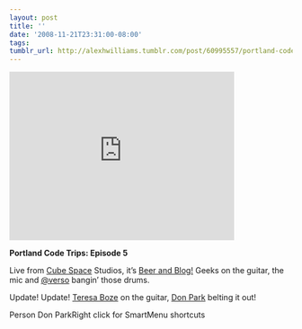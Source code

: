 ```yaml
---
layout: post
title: ''
date: '2008-11-21T23:31:00-08:00'
tags: 
tumblr_url: http://alexhwilliams.tumblr.com/post/60995557/portland-code-trips-episode-5-live-from-cube
---
```

<iframe src="http://player.vimeo.com/video/2312517" width="400" height="300" frameborder="0"></iframe><br/><p><b>Portland Code Trips: Episode 5</b></p>
<p>Live from <a href="http://cubespacepdx.com/">Cube Space</a> Studios, it&#8217;s <a href="http://www.beerandblog.com/">Beer and Blog!</a> Geeks on the guitar, the mic and <a href="http://thebananaverse.com">@verso</a> bangin&#8217; those drums.</p>
<p>Update! Update! <a href="http://www.linkedin.com/in/teresaboze">Teresa Boze</a> on the guitar, <a href="http://donpark.org/">Don Park</a> belting it out!</p>
Person Don ParkRight click for SmartMenu shortcuts
